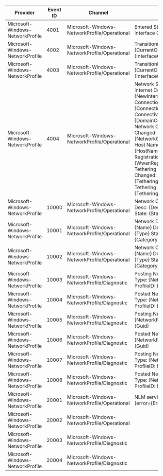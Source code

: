 Provider                          |  Event ID  |  Channel                                       |  Message
----------------------------------|------------|------------------------------------------------|----------------------------------------------------------------------------------------------------------------------------------------------------------------------------------------------------------------------------------------------------------------------------------------------------------------------------------------------------------------------------------------------------------------------------------------------------------------------------------------------------------------------------------
Microsoft-Windows-NetworkProfile  |  4001      |  Microsoft-Windows-NetworkProfile/Operational  |  Entered State: {CurrentOrNextState} Interface Guid: {InterfaceGuid}
Microsoft-Windows-NetworkProfile  |  4002      |  Microsoft-Windows-NetworkProfile/Operational  |  Transitioning to State: {CurrentOrNextState} Interface Guid: {InterfaceGuid}
Microsoft-Windows-NetworkProfile  |  4003      |  Microsoft-Windows-NetworkProfile/Operational  |  Transitioning to State: {CurrentOrNextState} Interface Guid: {InterfaceGuid}
Microsoft-Windows-NetworkProfile  |  4004      |  Microsoft-Windows-NetworkProfile/Operational  |  Network State Change Fired	New Internet Connection Profile: {NewInternetConnectionProfile}	Connection Cost Changed: {ConnectionCostChanged}	Domain Connectivity Level Changed: {DomainConnectivityLevelChanged}	Network Connectivity Level Changed: {NetworkConnectivityLevelChanged}	Host Name Changed: {HostNameChanged}	Wwan Registration State Changed: {WwanRegistrationStateChanged}	Tethering Operational State Changed: {TetheringOperationalStateChanged}	Tethering Client Count Changed: {TetheringClientCountChanged}
Microsoft-Windows-NetworkProfile  |  10000     |  Microsoft-Windows-NetworkProfile/Operational  |  Network Connected	Name: {Name}	Desc: {Description}	Type: {Type}	State: {State}	Category: {Category}
Microsoft-Windows-NetworkProfile  |  10001     |  Microsoft-Windows-NetworkProfile/Operational  |  Network Disconnected	Name: {Name}	Desc: {Description}	Type: {Type}	State: {State}	Category: {Category}
Microsoft-Windows-NetworkProfile  |  10002     |  Microsoft-Windows-NetworkProfile/Operational  |  Network Category Changed	Name: {Name}	Desc: {Description}	Type: {Type}	State: {State}	Category: {Category}
Microsoft-Windows-NetworkProfile  |  10003     |  Microsoft-Windows-NetworkProfile/Diagnostic   |  Posting Network Connected Event Type: {NetworkProfileEventState}	ProfileID: {Guid}
Microsoft-Windows-NetworkProfile  |  10004     |  Microsoft-Windows-NetworkProfile/Diagnostic   |  Posted Network Connected Event Type: {NetworkProfileEventState}	ProfileID: {Guid}
Microsoft-Windows-NetworkProfile  |  10005     |  Microsoft-Windows-NetworkProfile/Diagnostic   |  Posting Network Profile Event Type: {NetworkProfileEventState}	ProfileID: {Guid}
Microsoft-Windows-NetworkProfile  |  10006     |  Microsoft-Windows-NetworkProfile/Diagnostic   |  Posted Network Profile Event Type: {NetworkProfileEventState}	ProfileID: {Guid}
Microsoft-Windows-NetworkProfile  |  10007     |  Microsoft-Windows-NetworkProfile/Diagnostic   |  Posting Network Disconnected Event Type: {NetworkProfileEventState}	ProfileID: {Guid}
Microsoft-Windows-NetworkProfile  |  10008     |  Microsoft-Windows-NetworkProfile/Diagnostic   |  Posted Network Disconnected Event Type: {NetworkProfileEventState}	ProfileID: {Guid}
Microsoft-Windows-NetworkProfile  |  20001     |  Microsoft-Windows-NetworkProfile/Operational  |  NLM service initialization failed (error={ErrorCode})
Microsoft-Windows-NetworkProfile  |  20002     |  Microsoft-Windows-NetworkProfile/Operational  |
Microsoft-Windows-NetworkProfile  |  20003     |  Microsoft-Windows-NetworkProfile/Diagnostic   |
Microsoft-Windows-NetworkProfile  |  20004     |  Microsoft-Windows-NetworkProfile/Diagnostic   |